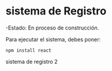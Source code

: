 <h1>sistema de Registro</h1>

-Estado: En proceso de construcción.

Para ejecutar el sistema, debes poner:

```npm install react```

sistema de registro 2
